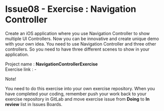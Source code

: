 # Issue08 - Exercise : Navigation Controller
Create an iOS application where you use Navigation Controller to show multiple UI Controllers.
Now you can be innovative and create unique demo with your own idea. You need to use Navigation 
Controller and three other controllers. So you need to have three different scenes to show in your application.

Project name : **NavigationControllerExercise**  
Exercise link : -

Note!

You need to do this exercise into your own exercise repository. When you
have completed your coding, remember push your work back to your exercise 
repository in GitLab and move exercise issue from <b>Doing</b> to <b>In review</b> list in Issues Boards.